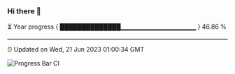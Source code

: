 ### Hi there 👋

⏳ Year progress { ██████████████▁▁▁▁▁▁▁▁▁▁▁▁▁▁▁▁ } 46.86 %

---

⏰ Updated on Wed, 21 Jun 2023 01:00:34 GMT

![Progress Bar CI](https://github.com/liununu/liununu/workflows/Progress%20Bar%20CI/badge.svg)
